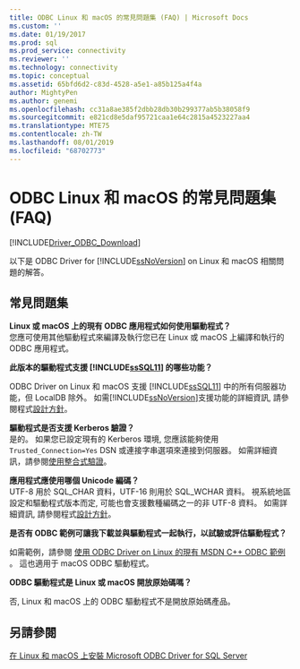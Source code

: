 ```yaml
---
title: ODBC Linux 和 macOS 的常見問題集 (FAQ) | Microsoft Docs
ms.custom: ''
ms.date: 01/19/2017
ms.prod: sql
ms.prod_service: connectivity
ms.reviewer: ''
ms.technology: connectivity
ms.topic: conceptual
ms.assetid: 65bfd6d2-c83d-4528-a5e1-a85b125a4f4a
author: MightyPen
ms.author: genemi
ms.openlocfilehash: cc31a8ae385f2dbb28db30b299377ab5b38058f9
ms.sourcegitcommit: e821cd8e5daf95721caa1e64c2815a4523227aa4
ms.translationtype: MTE75
ms.contentlocale: zh-TW
ms.lasthandoff: 08/01/2019
ms.locfileid: "68702773"
---
```

# <a name="frequently-asked-questions-faq-for-odbc-linux-and-macos"></a>ODBC Linux 和 macOS 的常見問題集 (FAQ)
[!INCLUDE[Driver_ODBC_Download](../../../includes/driver_odbc_download.md)]

以下是 ODBC Driver for [!INCLUDE[ssNoVersion](../../../includes/ssnoversion-md.md)] on Linux 和 macOS 相關問題的解答。
  
## <a name="frequently-asked-questions"></a>常見問題集

**Linux 或 macOS 上的現有 ODBC 應用程式如何使用驅動程式？**  
您應可使用其他驅動程式來編譯及執行您已在 Linux 或 macOS 上編譯和執行的 ODBC 應用程式。 
  
**此版本的驅動程式支援 [!INCLUDE[ssSQL11](../../../includes/sssql11-md.md)] 的哪些功能？**

ODBC Driver on Linux 和 macOS 支援 [!INCLUDE[ssSQL11](../../../includes/sssql11-md.md)] 中的所有伺服器功能，但 LocalDB 除外。 如需[!INCLUDE[ssNoVersion](../../../includes/ssnoversion-md.md)]支援功能的詳細資訊, 請參閱程式[設計方針](../../../connect/odbc/linux-mac/programming-guidelines.md)。  
  
**驅動程式是否支援 Kerberos 驗證？**  
是的。 如果您已設定現有的 Kerberos 環境, 您應該能夠使用`Trusted_Connection=Yes` DSN 或連接字串選項來連接到伺服器。 如需詳細資訊，請參閱[使用整合式驗證](../../../connect/odbc/linux-mac/using-integrated-authentication.md)。  
  
**應用程式應使用哪個 Unicode 編碼？**  
UTF-8 用於 SQL_CHAR 資料，UTF-16 則用於 SQL_WCHAR 資料。 視系統地區設定和驅動程式版本而定, 可能也會支援數種編碼之一的非 UTF-8 資料。 如需詳細資訊, 請參閱程式[設計方針](../../../connect/odbc/linux-mac/programming-guidelines.md)。

**是否有 ODBC 範例可讓我下載並與驅動程式一起執行，以試驗或評估驅動程式？**

如需範例，請參閱 [使用 ODBC Driver on Linux 的現有 MSDN C++ ODBC 範例](https://blogs.msdn.com/b/sqlblog/archive/2012/01/26/use-existing-msdn-c-odbc-samples-for-microsoft-linux-odbc-driver.aspx) 。 這也適用于 macOS ODBC 驅動程式。 

**ODBC 驅動程式是 Linux 或 macOS 開放原始碼嗎？**

否, Linux 和 macOS 上的 ODBC 驅動程式不是開放原始碼產品。  

## <a name="see-also"></a>另請參閱
[在 Linux 和 macOS 上安裝 Microsoft ODBC Driver for SQL Server](../../../connect/odbc/linux-mac/installing-the-microsoft-odbc-driver-for-sql-server.md)
